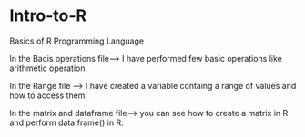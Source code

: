 # Intro-to-R
Basics of R Programming Language

In the Bacis operations file--> I have performed few basic operations like arithmetic operation.

In the Range file --> I have created a variable containg a range of values and how to access them.

In the matrix and dataframe file--> you can see how to create a matrix in R and perform data.frame() in R.
